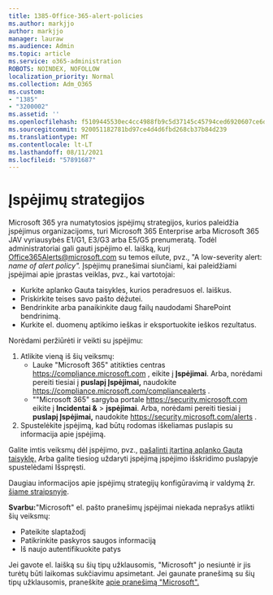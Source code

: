```yaml
---
title: 1385-Office-365-alert-policies
ms.author: markjjo
author: markjjo
manager: lauraw
ms.audience: Admin
ms.topic: article
ms.service: o365-administration
ROBOTS: NOINDEX, NOFOLLOW
localization_priority: Normal
ms.collection: Adm_O365
ms.custom:
- "1385"
- "3200002"
ms.assetid: ''
ms.openlocfilehash: f5109445530ec4cc4988fb9c5d37145c45794ced6920607ce6df85c6497c25ec
ms.sourcegitcommit: 920051182781bd97ce4d4d6fbd268cb37b84d239
ms.translationtype: MT
ms.contentlocale: lt-LT
ms.lasthandoff: 08/11/2021
ms.locfileid: "57891687"
---
```

# <a name="alert-policies"></a>Įspėjimų strategijos

Microsoft 365 yra numatytosios įspėjimų strategijos, kurios paleidžia įspėjimus organizacijoms, turi Microsoft 365 Enterprise arba Microsoft 365 JAV vyriausybės E1/G1, E3/G3 arba E5/G5 prenumeratą. [](https://docs.microsoft.com/microsoft-365/compliance/alert-policies#default-alert-policies) Todėl administratoriai gali gauti įspėjimo el. laišką, kurį Office365Alerts@microsoft.com su temos eilute, pvz., "A low-severity alert: *name of alert policy".* Įspėjimų pranešimai siunčiami, kai paleidžiami įspėjimai apie įprastas veiklas, pvz., kai vartotojai:

- Kurkite aplanko Gauta taisykles, kurios peradresuos el. laiškus.
- Priskirkite teises savo pašto dėžutei.
- Bendrinkite arba panaikinkite daug failų naudodami SharePoint bendrinimą.
- Kurkite el. duomenų aptikimo ieškas ir eksportuokite ieškos rezultatus.

Norėdami peržiūrėti ir veikti su įspėjimu:

1. Atlikite vieną iš šių veiksmų:
   - Lauke "Microsoft 365" atitikties centras <https://compliance.microsoft.com> , eikite į **Įspėjimai**. Arba, norėdami pereiti tiesiai į **puslapį Įspėjimai,** naudokite <https://compliance.microsoft.com/compliancealerts> .
   - ""Microsoft 365" sargyba portale <https://security.microsoft.com> eikite į **Incidentai &** \> **įspėjimai**. Arba, norėdami pereiti tiesiai į **puslapį Įspėjimai,** naudokite <https://security.microsoft.com/alerts> .
2. Spustelėkite įspėjimą, kad būtų rodomas iškeliamas puslapis su informacija apie įspėjimą.

Galite imtis veiksmų dėl įspėjimo, pvz., [pašalinti įtartiną aplanko Gauta taisyklę.](https://docs.microsoft.com/microsoft-365/security/office-365-security/responding-to-a-compromised-email-account) Arba galite tiesiog uždaryti įspėjimą  įspėjimo išskridimo puslapyje spustelėdami Išspręsti.

Daugiau informacijos apie įspėjimų strategijų konfigūravimą ir valdymą žr.  [šiame straipsnyje](https://docs.microsoft.com/microsoft-365/compliance/alert-policies).

**Svarbu:**"Microsoft" el. pašto pranešimų įspėjimai niekada neprašys atlikti šių veiksmų:

- Pateikite slaptažodį
- Patikrinkite paskyros saugos informaciją
- Iš naujo autentifikuokite patys

Jei gavote el. laišką su šių tipų užklausomis, "Microsoft" jo nesiuntė ir jis turėtų būti laikomas sukčiavimu apsimetant. Jei gaunate pranešimą su šių tipų užklausomis, praneškite [apie pranešimą "Microsoft".](https://docs.microsoft.com/microsoft-365/security/office-365-security/report-junk-email-messages-to-microsoft)
